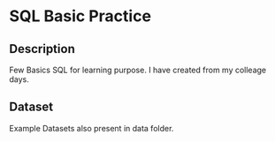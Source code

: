 SQL Basic Practice
===================================================

## Description

Few Basics SQL for learning purpose. I have created from my colleage days.

## Dataset
Example Datasets also present in data folder.